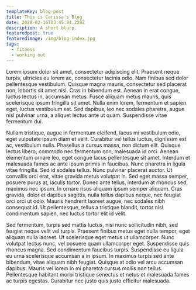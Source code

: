 ```yaml
---
templateKey: blog-post
title: This is Carissa's Blog
date: 2020-02-16T03:45:24.220Z
description: A short blurp.
featuredpost: true
featuredimage: /img/blog-index.jpg
tags:
  - fitness
  - working out
---
```

Lorem ipsum dolor sit amet, consectetur adipiscing elit. Praesent neque turpis, ultricies eu lorem ac, consectetur lacinia odio. Nam finibus sed dolor pellentesque vestibulum. Quisque magna mauris, consectetur sed placerat non, lobortis sit amet nisl. Cras in bibendum est. Aenean in erat congue, luctus lectus in, accumsan metus. Fusce aliquam metus mauris, quis scelerisque ipsum fringilla sit amet. Nulla enim lorem, fermentum et sapien eget, luctus vestibulum est. Sed dapibus, leo nec sodales pharetra, augue nisl pulvinar urna, a aliquet lectus ante ut quam. Suspendisse vitae fermentum dui.

Nullam tristique, augue in fermentum eleifend, lacus mi vestibulum odio, eget vulputate ipsum diam et velit. Curabitur vel tellus luctus, dignissim est ac, vestibulum nulla. Phasellus a cursus massa, non dictum elit. Quisque lectus libero, commodo nec fermentum non, malesuada id orci. Aenean elementum ornare leo, eget congue lacus pellentesque sit amet. Interdum et malesuada fames ac ante ipsum primis in faucibus. Nunc pharetra in ligula vitae fringilla. Sed id sodales tellus. Nunc pulvinar placerat auctor. Ut convallis orci erat, vitae gravida metus volutpat in. Sed eget massa semper, posuere purus at, iaculis tortor. Donec ante tellus, interdum at rhoncus sed, maximus nec ipsum. In ornare risus aliquam ipsum semper aliquam. Cras gravida, dolor et dapibus sagittis, nulla tellus dapibus neque, nec feugiat orci orci ut odio. Mauris hendrerit laoreet augue, nec sodales nibh consequat id. Ut pellentesque, tellus a tristique blandit, tortor nisl condimentum sapien, nec luctus tortor elit id velit.

Sed fermentum, turpis sed mattis luctus, nisi nunc sollicitudin nibh, sed feugiat neque velit vel turpis. Praesent finibus metus eget nulla tempor, eget aliquam nulla laoreet. Ut scelerisque eget metus ut ullamcorper. Nunc volutpat lectus nunc, vel posuere quam ullamcorper eget. Suspendisse quis rhoncus magna. Sed condimentum faucibus turpis. Suspendisse eu ligula eu urna scelerisque accumsan a in ipsum. In maximus turpis sed ante bibendum, vitae aliquam nibh feugiat. Quisque at odio vel arcu accumsan dapibus. Mauris vel lorem in mi pharetra cursus mollis non tellus. Pellentesque habitant morbi tristique senectus et netus et malesuada fames ac turpis egestas. Curabitur nec justo quis justo efficitur malesuada.
